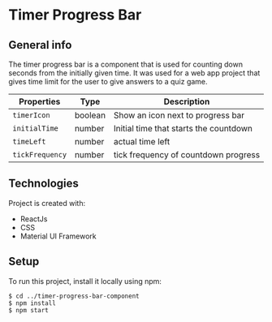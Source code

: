 # Timer Progress Bar

## General info
The timer progress bar is a component that is used for counting down seconds from the initially given time. It was used for a web app project that gives time limit for the user to give answers to a quiz game.

Properties 	| Type  | Description
---------------|--------| -------------
`timerIcon`    | boolean| Show an icon next to progress bar 
`initialTime`  | number | Initial time that starts the countdown
`timeLeft`     | number | actual time left
`tickFrequency`| number | tick frequency of countdown progress

## Technologies
Project is created with:
* ReactJs
* CSS
* Material UI Framework
	
## Setup
To run this project, install it locally using npm:

```
$ cd ../timer-progress-bar-component
$ npm install
$ npm start
```
